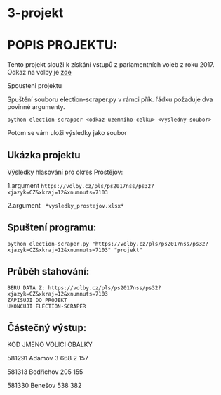 # 3-projekt
# POPIS PROJEKTU:

Tento projekt slouži k získání vstupů z parlamentních voleb z roku 2017. Odkaz na volby je [zde](https://volby.cz/pls/ps2017nss/ps3?xjazyk=CZ)


Spousteni projektu

Spuštění souboru election-scraper.py v rámci přík. řádku požaduje dva povinné argumenty.

```
python election-scrapper <odkaz-uzemniho-celku> <vysledny-soubor>
```
Potom se vám uloži výsledky jako soubor

## Ukázka projektu

Výsledky hlasování pro okres Prostějov:

1.argument ```https://volby.cz/pls/ps2017nss/ps32?xjazyk=CZ&xkraj=12&xnumnuts=7103```

2.argument ``` *vysledky_prostejov.xlsx*```

## Spuštení programu:

```
python election-scraper.py "https://volby.cz/pls/ps2017nss/ps32?xjazyk=CZ&xkraj=12&xnumnuts=7103" "projekt"
```

## Průběh stahování:

```
BERU DATA Z: https://volby.cz/pls/ps2017nss/ps32?xjazyk=CZ&xkraj=12&xnumnuts=7103
ZAPISUJI DO PROJEKT
UKONCUJI ELECTION-SCRAPER
```

## Částečný výstup:
KOD	JMENO	VOLICI	OBALKY

581291	Adamov	3 668	2 157

581313	Bedřichov	205	155

581330	Benešov	538	382






